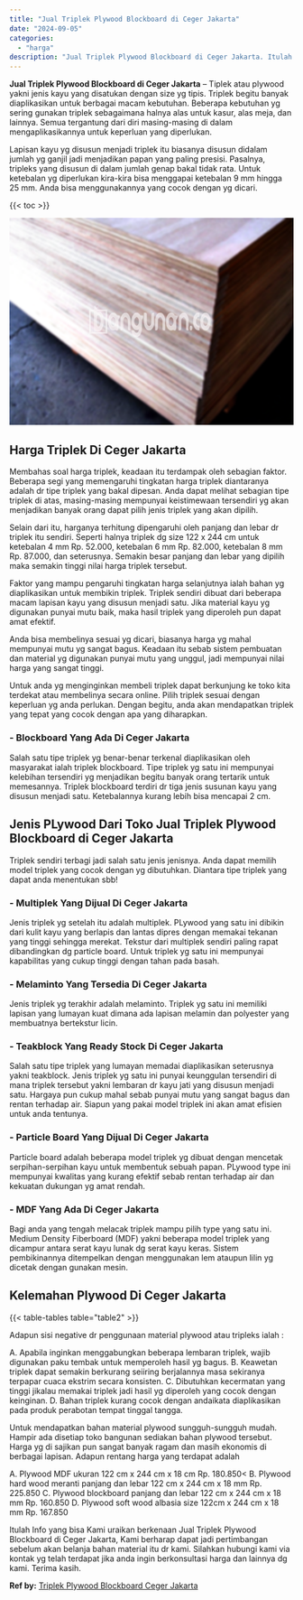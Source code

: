 ```yaml
---
title: "Jual Triplek Plywood Blockboard di Ceger Jakarta"
date: "2024-09-05"
categories: 
  - "harga"
description: "Jual Triplek Plywood Blockboard di Ceger Jakarta. Itulah Info yang bisa Kami uraikan berkenaan Jual Triplek Plywood Blockboard di Ceger Jakarta, Kami berhara..."
---
```


**Jual Triplek Plywood Blockboard di Ceger Jakarta** – Tiplek atau plywood yakni jenis kayu yang disatukan dengan size yg tipis. Triplek begitu banyak diaplikasikan untuk berbagai macam kebutuhan. Beberapa kebutuhan yg sering gunakan triplek sebagaimana halnya alas untuk kasur, alas meja, dan lainnya. Semua tergantung dari diri masing-masing di dalam mengaplikasikannya untuk keperluan yang diperlukan.

Lapisan kayu yg disusun menjadi triplek itu biasanya disusun didalam jumlah yg ganjil jadi menjadikan papan yang paling presisi. Pasalnya, tripleks yang disusun di dalam jumlah genap bakal tidak rata. Untuk ketebalan yg diperlukan kira-kira bisa menggapai ketebalan 9 mm hingga 25 mm. Anda bisa menggunakannya yang cocok dengan yg dicari.

{{< toc >}}

![Jual Triplek Plywood Blockboard di Ceger Jakarta](/images/jual-triplek-murah-44.png)

## Harga Triplek Di Ceger Jakarta

Membahas soal harga triplek, keadaan itu terdampak oleh sebagian faktor. Beberapa segi yang memengaruhi tingkatan harga triplek diantaranya adalah dr tipe triplek yang bakal dipesan. Anda dapat melihat sebagian tipe triplek di atas, masing-masing mempunyai keistimewaan tersendiri yg akan menjadikan banyak orang dapat pilih jenis triplek yang akan dipilih.

Selain dari itu, harganya terhitung dipengaruhi oleh panjang dan lebar dr triplek itu sendiri. Seperti halnya triplek dg size 122 x 244 cm untuk ketebalan 4 mm Rp. 52.000, ketebalan 6 mm Rp. 82.000, ketebalan 8 mm Rp. 87.000, dan seterusnya. Semakin besar panjang dan lebar yang dipilih maka semakin tinggi nilai harga triplek tersebut.

Faktor yang mampu pengaruhi tingkatan harga selanjutnya ialah bahan yg diaplikasikan untuk membikin triplek. Triplek sendiri dibuat dari beberapa macam lapisan kayu yang disusun menjadi satu. Jika material kayu yg digunakan punyai mutu baik, maka hasil triplek yang diperoleh pun dapat amat efektif.

Anda bisa membelinya sesuai yg dicari, biasanya harga yg mahal mempunyai mutu yg sangat bagus. Keadaan itu sebab sistem pembuatan dan material yg digunakan punyai mutu yang unggul, jadi mempunyai nilai harga yang sangat tinggi.

Untuk anda yg menginginkan membeli triplek dapat berkunjung ke toko kita terdekat atau membelinya secara online. Pilih triplek sesuai dengan keperluan yg anda perlukan. Dengan begitu, anda akan mendapatkan triplek yang tepat yang cocok dengan apa yang diharapkan.

### \- Blockboard Yang Ada Di Ceger Jakarta

Salah satu tipe triplek yg benar-benar terkenal diaplikasikan oleh masyarakat ialah triplek blockboard. Tipe triplek yg satu ini mempunyai kelebihan tersendiri yg menjadikan begitu banyak orang tertarik untuk memesannya. Triplek blockboard terdiri dr tiga jenis susunan kayu yang disusun menjadi satu. Ketebalannya kurang lebih bisa mencapai 2 cm.

## Jenis PLywood Dari Toko Jual Triplek Plywood Blockboard di Ceger Jakarta

Triplek sendiri terbagi jadi salah satu jenis jenisnya. Anda dapat memilih model triplek yang cocok dengan yg dibutuhkan. Diantara tipe triplek yang dapat anda menentukan sbb!

### \- Multiplek Yang Dijual Di Ceger Jakarta

Jenis triplek yg setelah itu adalah multiplek. PLywood yang satu ini dibikin dari kulit kayu yang berlapis dan lantas dipres dengan memakai tekanan yang tinggi sehingga merekat. Tekstur dari multiplek sendiri paling rapat dibandingkan dg particle board. Untuk triplek yg satu ini mempunyai kapabilitas yang cukup tinggi dengan tahan pada basah.

### \- Melaminto Yang Tersedia Di Ceger Jakarta

Jenis triplek yg terakhir adalah melaminto. Triplek yg satu ini memiliki lapisan yang lumayan kuat dimana ada lapisan melamin dan polyester yang membuatnya bertekstur licin.

### \- Teakblock Yang Ready Stock Di Ceger Jakarta

Salah satu tipe triplek yang lumayan memadai diaplikasikan seterusnya yakni teakblock. Jenis triplek yg satu ini punyai keunggulan tersendiri di mana triplek tersebut yakni lembaran dr kayu jati yang disusun menjadi satu. Hargaya pun cukup mahal sebab punyai mutu yang sangat bagus dan rentan terhadap air. Siapun yang pakai model triplek ini akan amat efisien untuk anda tentunya.

### \- Particle Board Yang Dijual Di Ceger Jakarta

Particle board adalah beberapa model triplek yg dibuat dengan mencetak serpihan-serpihan kayu untuk membentuk sebuah papan. PLywood type ini mempunyai kwalitas yang kurang efektif sebab rentan terhadap air dan kekuatan dukungan yg amat rendah.

### \- MDF Yang Ada Di Ceger Jakarta

Bagi anda yang tengah melacak triplek mampu pilih type yang satu ini. Medium Density Fiberboard (MDF) yakni beberapa model triplek yang dicampur antara serat kayu lunak dg serat kayu keras. Sistem pembikinannya ditempelkan dengan menggunakan lem ataupun lilin yg dicetak dengan gunakan mesin.

## Kelemahan Plywood Di Ceger Jakarta

{{< table-tables table="table2" >}}

Adapun sisi negative dr penggunaan material plywood atau tripleks ialah :

A. Apabila inginkan menggabungkan beberapa lembaran triplek, wajib digunakan paku tembak untuk memperoleh hasil yg bagus. B. Keawetan triplek dapat semakin berkurang seiiring berjalannya masa sekiranya terpapar cuaca ekstrim secara konsisten. C. Dibutuhkan kecermatan yang tinggi jikalau memakai triplek jadi hasil yg diperoleh yang cocok dengan keinginan. D. Bahan triplek kurang cocok dengan andaikata diaplikasikan pada produk perabotan tempat tinggal tangga.

Untuk mendapatkan bahan material plywood sungguh-sungguh mudah. Hampir ada disetiap toko bangunan sediakan bahan plywood tersebut. Harga yg di sajikan pun sangat banyak ragam dan masih ekonomis di berbagai lapisan. Adapun rentang harga yang terdapat adalah

A. Plywood MDF ukuran 122 cm x 244 cm x 18 cm Rp. 180.850< B. Plywood hard wood meranti panjang dan lebar 122 cm x 244 cm x 18 mm Rp. 225.850 C. Plywood blockboard panjang dan lebar 122 cm x 244 cm x 18 mm Rp. 160.850 D. Plywood soft wood albasia size 122cm x 244 cm x 18 mm Rp. 167.850

Itulah Info yang bisa Kami uraikan berkenaan Jual Triplek Plywood Blockboard di Ceger Jakarta, Kami berharap dapat jadi pertimbangan sebelum akan belanja bahan material itu dr kami. Silahkan hubungi kami via kontak yg telah terdapat jika anda ingin berkonsultasi harga dan lainnya dg kami. Terima kasih.

**Ref by:** [Triplek Plywood Blockboard Ceger Jakarta](https://id.wikipedia.org/wiki/Triplek)
